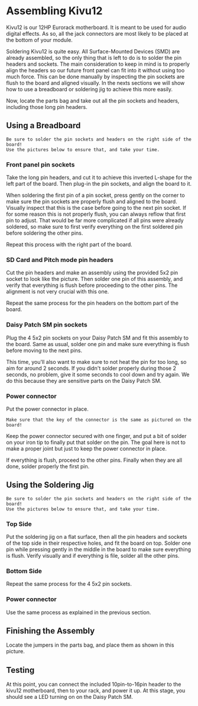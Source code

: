 # Assembling Kivu12

Kivu12 is our 12HP Eurorack motherboard. It is meant to be used for audio digital effects.
As so, all the jack connectors are most likely to be placed at the bottom of your module.

Soldering Kivu12 is quite easy. All Surface-Mounted Devices (SMD) are already assembled,
so the only thing that is left to do is to solder the pin headers and sockets.
The main consideration to keep in mind is to properly align the headers so our future front panel
can fit into it without using too much force.
This can be done manually by inspecting the pin sockets are flush to the board
and aligned visually.
In the nexts sections we will show how to use a breadboard or soldering jig to achieve this
more easily.

Now, locate the parts bag and take out all the pin sockets and headers, including those
long pin headers.


## Using a Breadboard

```{important}
Be sure to solder the pin sockets and headers on the right side of the board!
Use the pictures below to ensure that, and take your time.
```

### Front panel pin sockets

Take the long pin headers, and cut it to achieve this inverted L-shape for the left part of
the board.
Then plug-in the pin sockets, and align the board to it.

When soldering the first pin of a pin socket,
press gently on the corner to make sure the pin sockets are properly flush and aligned to the board.
Visually inspect that this is the case before going to the next pin socket.
If for some reason this is not properly flush, you can always reflow that first pin to adjust.
That would be far more complicated if all pins were already soldered, so make sure to first
verify everything on the first soldered pin before soldering the other pins.

Repeat this process with the right part of the board.

### SD Card and Pitch mode pin headers

Cut the pin headers and make an assembly using the provided 5x2 pin socket to look like
the picture.
Then solder one pin of this assembly, and verify that everything is flush before proceeding
to the other pins.
The alignment is not very crucial with this one.

Repeat the same process for the pin headers on the bottom part of the board.

### Daisy Patch SM pin sockets

Plug the 4 5x2 pin sockets on your Daisy Patch SM and fit this assembly to the board.
Same as usual, solder one pin and make sure everything is flush before moving to the next
pins.

This time, you'll also want to make sure to not heat the pin for too long, so aim for around
2 seconds. If you didn't solder properly during those 2 seconds, no problem, give it some
seconds to cool down and try again.
We do this because they are sensitive parts on the Daisy Patch SM.

### Power connector

Put the power connector in place.

```{important}
Make sure that the key of the connector is the same as pictured on the board!
```

Keep the power connector secured with one finger, and put a bit of solder on your iron tip
to finally put that solder on the pin. The goal here is not to make a proper joint but just to
keep the power connector in place.

If everything is flush, proceed to the other pins. Finally when they are all done, solder properly
the first pin.


## Using the Soldering Jig 

```{important}
Be sure to solder the pin sockets and headers on the right side of the board!
Use the pictures below to ensure that, and take your time.
```

### Top Side

Put the soldering jig on a flat surface,
then all the pin headers and sockets of the top side in their respective holes, and fit the board
on top. Solder one pin while pressing gently in the middle in the board to make sure everything
is flush. Verify visually and if everything is file, solder all the other pins.

### Bottom Side

Repeat the same process for the 4 5x2 pin sockets.

### Power connector

Use the same process as explained in the previous section.


## Finishing the Assembly

Locate the jumpers in the parts bag, and place them as shown in this picture.


## Testing

At this point, you can connect the included 10pin-to-16pin header to the kivu12 motherboard,
then to your rack, and power it up.
At this stage, you should see a LED turning on on the Daisy Patch SM.
